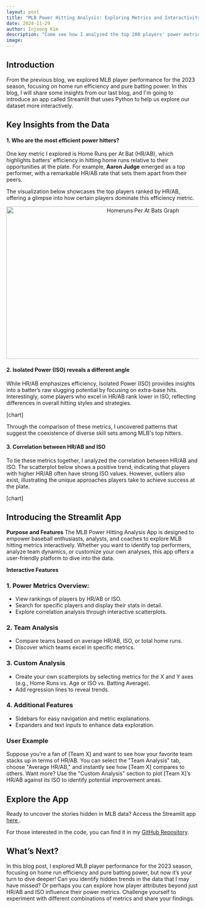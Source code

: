 ```yaml
---
layout: post
title: "MLB Power Hitting Analysis: Exploring Metrics and Interactivity"
date: 2024-11-29
author: Injoong Kim
description: "Come see how I analyzed the top 200 players' power metrics like Home Runs per At-Bat and Isolated Power from the 2023 MLB season! Plus, explore it all with my interactive Streamlit app!"
image:
---
```

## Introduction
From the previous blog, we explored MLB player performance for the 2023 season, focusing on home run efficiency and pure batting power. In this blog, I will share some insights from our last blog, and I'm going to introduce an app called Streamlit that uses Python to help us explore our dataset more interactively.

## Key Insights from the Data
#### 1. Who are the most efficient power hitters?
One key metric I explored is Home Runs per At Bat (HR/AB), which highlights batters' efficiency in hitting home runs relative to their opportunities at the plate. For example, **Aaron Judge** emerged as a top performer, with a remarkable HR/AB rate that sets them apart from their peers.

The visualization below showcases the top players ranked by HR/AB, offering a glimpse into how certain players dominate this efficiency metric.

<div style="text-align: center;">
  <img src="https://injoongk.github.io/injoong-blog/assets/img/HR_AT-BAT.png" alt="Homeruns Per At Bats Graph" width="700" height="400">
</div>

#### 2. Isolated Power (ISO) reveals a different angle
While HR/AB emphasizes efficiency, Isolated Power (ISO) provides insights into a batter’s raw slugging potential by focusing on extra-base hits. Interestingly, some players who excel in HR/AB rank lower in ISO, reflecting differences in overall hitting styles and strategies.

[chart]

Through the comparison of these metrics, I uncovered patterns that suggest the coexistence of diverse skill sets among MLB's top hitters.

#### 3. Correlation between HR/AB and ISO
To tie these metrics together, I analyzed the correlation between HR/AB and ISO. The scatterplot below shows a positive trend, indicating that players with higher HR/AB often have strong ISO values. However, outliers also exist, illustrating the unique approaches players take to achieve success at the plate.

[chart]

## Introducing the Streamlit App
**Purpose and Features**
The MLB Power Hitting Analysis App is designed to empower baseball enthusiasts, analysts, and coaches to explore MLB hitting metrics interactively. Whether you want to identify top performers, analyze team dynamics, or customize your own analyses, this app offers a user-friendly platform to dive into the data.

**Interactive Features**
### 1. Power Metrics Overview:
- View rankings of players by HR/AB or ISO.
- Search for specific players and display their stats in detail.
- Explore correlation analysis through interactive scatterplots.

### 2. Team Analysis
- Compare teams based on average HR/AB, ISO, or total home runs.
- Discover which teams excel in specific metrics.

### 3. Custom Analysis
- Create your own scatterplots by selecting metrics for the X and Y axes (e.g., Home Runs vs. Age or ISO vs. Batting Average).
- Add regression lines to reveal trends.

### 4. Additional Features
- Sidebars for easy navigation and metric explanations.
- Expanders and text inputs to enhance data exploration.

### User Example
Suppose you're a fan of [Team X] and want to see how your favorite team stacks up in terms of HR/AB. You can select the "Team Analysis" tab, choose "Average HR/AB," and instantly see how [Team X] compares to others. Want more? Use the "Custom Analysis" section to plot [Team X]’s HR/AB against its ISO to identify potential improvement areas.

## Explore the App
Ready to uncover the stories hidden in MLB data? Access the Streamlit app <a href=https://injoongk-streamlit-blog-post-3-streamlit-rws7j6.streamlit.app/> here </a>.

For those interested in the code, you can find it in my <a href="https://github.com/InjoongK/Streamlit/blob/main/blog_post_3_streamlit.py"> GitHub Repository</a>.

## What’s Next?
In this blog post, I explored MLB player performance for the 2023 season, focusing on home run efficiency and pure batting power, but now it’s your turn to dive deeper! Can you identify hidden trends in the data that I may have missed? Or perhaps you can explore how player attributes beyond just HR/AB and ISO  influence their power metrics. Challenge yourself to experiment with different combinations of metrics and share your findings.